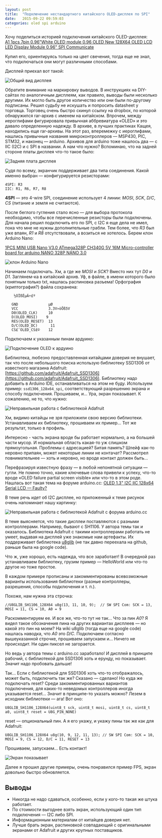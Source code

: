 ```yaml
---
layout: post
title:  "Подключение нестандартного китайского OLED-дисплея по SPI"
date:   2015-09-22 09:59:03
categories: oled spi arduino
---
```

Хочу поделиться историей подключения китайского OLED-дисплея:
<br>
[A1 1pcs 7pin 0.96"White OLED module 0.96 OLED New 128X64 OLED LCD LED Display Module 0.96" SPI Communicate](http://s.click.aliexpress.com/e/EmyzJuR)

Купил его, ориентируясь только на цвет свечения, тогда еще не знал, что подключаться они могут различными способами.

Дисплей приехал вот такой: 

![Общий вид дисплея](/assets/01_oled_front.jpg)

Обратите внимание на маркировку выводов. В инструкциях на DIY-сайтах по аналогичным дисплеям, как правило, выводы были несколько другими. Их могло быть другое количество или они были по-другому подписаны.
Решил судьбу не искушать и попросить datasheet у торговца. Торговец очень быстро скинул ссылку на dropbox, по которой обнаружился rar-архив с именем на китайском. Впрочем, между иероглифами фигурировала привычная аббревиатура «OLED» и это давало определенную надежду.
В архиве, в лучших практиках Кащея, находились еще rar-архивы. На этот раз, вперемежку с иероглифами, нашлись привычные названия микроконтроллеров — MSP430, PIC, STM32, и наконец — arduino. Архивов для arduino тоже нашлось два — с IIC (I2C) и с SPI в названии.  А нам что нужно? Вспоминаю, что на задней стороне платы дисплея что-то такое было:

![Задняя плата дисплея](/assets/02_oled_back.jpg)


Судя по всему, экранчик поддерживает два типа соединения. Какой именно выбран — конфигурируется резисторами:

```
4SPI: R3
IIC: R1, R6, R7, R8
```

**4SPI** — это 4-wire SPI, соединение использует 4 линии: *MOSI*, *SCK*, *D/C*, *CS* (питание и земля не считаются).

После беглого гугления стало ясно — для выбора протокола необходимо, чтобы все перечисленные резисторы были подключены.
Для начала решил подключить его по SPI, с I2C я еще дела не имел, пока что мне не нужны дополнительные грабли. Тем более, что *R3* был уже впаян, *R1* и *R8* отсутствовали, а возиться не хотелось.
Берем клон Arduino Nano:

[1PCS MINI USB Nano V3.0 ATmega328P CH340G 5V 16M Micro-controller board for arduino NANO 328P NANO 3.0](http://s.click.aliexpress.com/e/2VfeiQN)

![клон Arduino Nano](/assets/03_funduino_nano.jpg)

Начинаем подключать. Хм, а где же *MOSI* и *SCK*? Вместо них тут *D0* и *D1*. Заглянем-ка в китайский архив. Уф, в файле, в имени которого было понятным только txt, нашлась распиновка разъема! Орфография (криптография?) файла сохранена:

```
	½ÓÏßËµÃ÷£º
 
   GND              µØ
   VCC              3.3V»òÕß5V
   D0(OLED_CLK)     10
   D(OLED_MOSI)    9
   RES(OLED_RESET)  13
   D/C(OLED_DC)      11
   CS£¨OLED_CS£©    12
```

Подключаем к указанным пинам ардуино:

![Подключение OLED к ардуино](/assets/04_oled_connected.jpg)

Библиотека, любезно предоставленная китайцами доверия не внушает, так что после небольшого поиска использую библиотеку SSD1306 от известного магазина Adafruit:
[https://github.com/adafruit/Adafruit_SSD1306](https://github.com/adafruit/Adafruit_SSD1306).
Библиотеку надо добавить в Arduino IDE, останавливаться на этом не буду. 
Используем пример: ```ssd1306_128x64_spi```, соответствующий разрешению экрана и способу подключения. Прошиваем, и... Ура, экран показывает. К сожалению, не то, что нужно:

![Неправильная работа с библиотекой Adafruit](/assets/05_oled_failure.jpg)

Хм, видимо китайцы не зря приложили свою версию библиотеки. Устанавливаем их библиотеку, прошиваем их пример... Тот же результат, только в профиль.

Интересно - часть экрана вроде бы работает нормально, а на большей части мусор. И нормальная область какая-то уж слишком прямоугольная. Проблемы с адресацией? Битая память? Шлейф как-то неровно припаян, может некоторые линии не контачат? Рассмотрел повнимательнее — хоть и неровно, но вроде контакт должен быть...

Перефразируя известную фразу — в любой непонятной ситуации — гугли.
Не помню точно, какие ключевые слова привели к успеху, что-то вроде «OLED failure partial screen visible» или что-то в этом роде. Нашлась вот такая тема на форуме arduino.cc:
[OLED 1.3" I2C IIC 128x64 Serial LCD — Faulty?](http://forum.arduino.cc/index.php?topic=259186.0)

В теме речь идет об I2C дисплее, но приложенный к теме рисунок очень напоминает нашу картинку:

![Неправильная работа с библиотекой Adafruit c форума arduino.cc](/assets/06_oled_failure_from_arduino_cc.jpg)

В теме выясняется, что такие дисплеи поставляются с разными контроллерами. Например, бывают с SH1106. У автора темы так и оказалось. Библиотека Adafruit с такими контроллерами работать не умеет, выдавая на дисплей уже знакомые нам артефакты.
Их поддерживает библиотека [u8glib](https://github.com/olikraus/u8glib) (не так давно переехала на github, раньше была на google code).

Что ж, уже хорошо, есть надежда, что все заработает!
В очередной раз устанавливаем библиотеку, грузим пример — HelloWorld или что-то другое но тоже простое.

В каждом примере прописаны и закомментированы всевозможные варианты использования библиотеки (разные контроллеры, разрешения, способы подключения и т. п.).

Похоже, нам нужна эта строчка:

```
//U8GLIB_SH1106_128X64 u8g(13, 11, 10, 9);	// SW SPI Com: SCK = 13, MOSI = 11, CS = 10, A0 = 9
```

Раскомментируем ее. И все же, что-то тут не так... Что за пин *A0*? Я видел такое обозначения пина на других вариантах дисплеев — но какой это пин на моем?
На wiki u8glib (тогда еще на google code) нашлась наводка, что *A0* это *D/C*.
Подключаем согласно вышеуказанной строчке, прошиваем запускаем и... Ничего не происходит. Ни один пиксел не загорается.

Но ведь у автора темы с arduino.cc заработало! И дисплей в принципе рабочий, с библиотекой для SSD1306 хоть и ерунду, но показывает. Значит надо пробовать дальше!

Так... Если с библиотекой для SSD1306 хоть что-то отображалось, может быть, подключить так же? Сказано — сделано! Но куда же подключать reset?
Среди закомментированных вариантов подключения, для каких-то неведомых контроллеров иногда указывается reset... Значит в принципе-то указать можно? Лезем в исходник библиотеки — ага! Вот оно:

```
U8GLIB_SH1106_128X64(uint8_t sck, uint8_t mosi, uint8_t cs, uint8_t a0, uint8_t reset = U8G_PIN_NONE) 
```

reset — опциональный пин. А я его укажу, и укажу пины так же как для Adafruit:

```
U8GLIB_SH1106_128X64 u8g(10, 9, 12, 11, 13); // SW SPI Com: SCK = 10, MOSI = 9, CS = 12, D/C = 11, RESET = 13
```

Прошиваем, запускаем... Есть контакт!

![Экран показывает](/assets/07_oled_ok.jpg)

Далее я прошил другие примеры, очень понравился пример FPS, экран довольно быстро обновляется.

## Выводы

- Никогда не надо сдаваться, особенно, если у кого-то такая же штука работает.
- По стоимости выгоднее взять экран, использующий один тип подключения — I2C либо SPI.
- Информационным материалам от китайцев доверия нет.
- Лучше брать экран, распиновкой совпадающий с оригинальными экранами от Adafruit и других крупных поставщиков.
